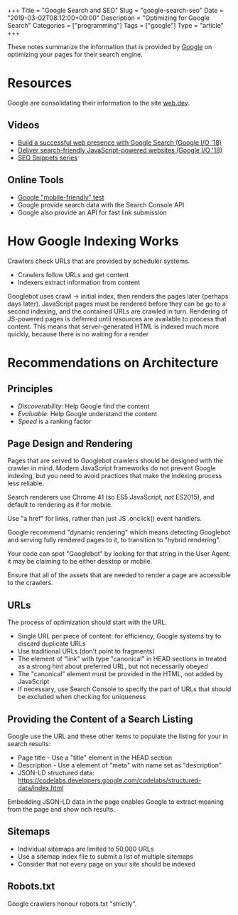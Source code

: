 +++
Title = "Google Search and SEO"
Slug = "google-search-seo"
Date = "2019-03-02T08:12:00+00:00"
Description = "Optimizing for Google Search"
Categories = ["programming"]
Tags = ["google"]
Type = "article"
+++

These notes summarize the information that is provided by [Google](https://www.google.com/) on optimizing your pages for their search engine.

<!--more-->

# Resources

Google are consolidating their information to the site [web.dev](https://web.dev/).

## Videos 

- [Build a successful web presence with Google Search (Google I/O '18)](https://www.youtube.com/watch?v=NO-sdBzb1Hc) 
- [Deliver search-friendly JavaScript-powered websites (Google I/O '18)](https://www.youtube.com/watch?v=PFwUbgvpdaQ)
- [SEO Snippets series](https://www.youtube.com/watch?v=p74HC4x5AUE&list=PLKoqnv2vTMUPhLQ054sMg3vgzy9md9tWg)

## Online Tools

- [Google "mobile-friendly" test](https://search.google.com/test/mobile-friendly)
- Google provide search data with the Search Console API
- Google also provide an API for fast link submission

# How Google Indexing Works

Crawlers check URLs that are provided by scheduler systems.

- Crawlers follow URLs and get content
- Indexers extract information from content

Googlebot uses crawl -> initial index, then renders the pages later (perhaps days later).
JavaScript pages must be rendered before they can be go to a second indexing, and the contained URLs are crawled in turn.
Rendering of JS-powered pages is deferred until resources are available to process that content.
This means that server-generated HTML is indexed much more quickly, because there is no waiting for a render 

# Recommendations on Architecture

## Principles

* *Discoverability*: Help Google find the content
* *Evaluable*: Help Google understand the content
* *Speed* is a ranking factor

## Page Design and Rendering

Pages that are served to Googlebot crawlers should be designed with the crawler in mind. Modern JavaScript frameworks do not prevent Google indexing, but you need to avoid practices that make the indexing process less reliable. 

Search renderers use Chrome 41 (so ES5 JavaScript, *not* ES2015), and default to rendering as if for mobile.

Use "a href" for links, rather than just JS .onclick() event handlers.

Google recommend "dynamic rendering" which means detecting Googlebot and serving fully rendered pages to it, to transition to "hybrid rendering".

Your code can spot "Googlebot" by looking for that string in the User Agent: it may be claiming to be either desktop or mobile.

Ensure that all of the assets that are needed to render a page are accessible to the crawlers.

## URLs

The process of optimization should start with the URL.

- Single URL per piece of content: for efficiency, Google systems try to discard duplicate URLs
- Use traditional URLs (don't point to fragments)
- The element of "link" with type "canonical" in HEAD sections in treated as a strong hint about preferred URL, but not necessarily obeyed
- The "canonical" element must be provided in the HTML, not added by JavaScript
- If necessary, use Search Console to specify the part of URLs that should be excluded when checking for uniqueness

## Providing the Content of a Search Listing 

Google use the URL and these other items to populate the listing for your in search results:

- Page title - Use a "title" element in the HEAD section
- Description - Use a element of "meta" with name set as "description"
- JSON-LD structured data: https://codelabs.developers.google.com/codelabs/structured-data/index.html

Embedding JSON-LD data in the page enables Google to extract meaning from the page and show rich results.

## Sitemaps

- Individual sitemaps are limited to 50,000 URLs
- Use a sitemap index file to submit a list of multiple sitemaps
- Consider that not every page on your site should be indexed

## Robots.txt

Google crawlers honour robots.txt "strictly".
